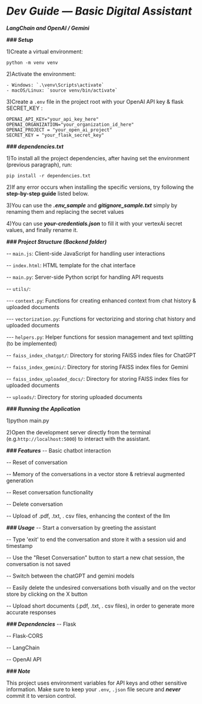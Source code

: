 # ***Dev Guide — Basic Digital Assistant***

***LangChain and OpenAI / Gemini***

***### Setup***

1)Create a virtual environment:

   ```
   python -m venv venv
   ```

2)Activate the environment:

   ```
   - Windows: `.\venv\Scripts\activate`
   - macOS/Linux: `source venv/bin/activate`
   ```
   
3)Create a `.env` file in the project root with your OpenAI API key & flask SECRET_KEY :

   ```
   OPENAI_API_KEY="your_api_key_here"
   OPENAI_ORGANIZATION="your_organization_id_here"
   OPENAI_PROJECT = "your_open_ai_project"
   SECRET_KEY = "your_flask_secret_key"
   ```

***### dependencies.txt***

1)To install all the project dependencies, after having set the environment (previous paragraph), run:
   ```
   pip install -r dependencies.txt
   ```

2)If any error occurs when installing the specific versions, try following the **step-by-step guide** listed below.

3)You can use the ***.env_sample*** and ***gitignore_sample.txt*** simply by renaming them and replacing the secret values

4)You can use ***your-credentials.json*** to fill it with your vertexAi secret values, and finally rename it. 


***### Project Structure (Backend folder)***


-- `main.js`: Client-side JavaScript for handling user interactions

-- `index.html`: HTML template for the chat interface

-- `main.py`: Server-side Python script for handling API requests

-- `utils/`:

  --- `context.py`: Functions for creating enhanced context from chat history & uploaded documents

  --- `vectorization.py`: Functions for vectorizing and storing chat history and uploaded documents

  --- `helpers.py`: Helper functions for session management and text splitting (to be implemented)

-- `faiss_index_chatgpt/`: Directory for storing FAISS index files for ChatGPT

-- `faiss_index_gemini/`: Directory for storing FAISS index files for Gemini

-- `faiss_index_uploaded_docs/`: Directory for storing FAISS index files for uploaded documents

-- `uploads/`: Directory for storing uploaded documents


***### Running the Application***

1)python main.py

2)Open the development server directly from the terminal (e.g.`http://localhost:5000`) to interact with the assistant.

***### Features***
-- Basic chatbot interaction

-- Reset of conversation

-- Memory of the conversations in a vector store & retrieval augmented generation

-- Reset conversation functionality

-- Delete conversation

-- Upload of .pdf, .txt, . csv files, enhancing the context of the llm

***### Usage***
-- Start a conversation by greeting the assistant

-- Type 'exit' to end the conversation and store it with a session uid and timestamp

-- Use the "Reset Conversation" button to start a new chat session, the conversation is not saved

-- Switch between the chatGPT and gemini models

-- Easily delete the undesired conversations both visually and on the vector store by clicking on the X button 

-- Upload short documents (.pdf, .txt, . csv files), in order to generate more accurate responses


***### Dependencies***
-- Flask

-- Flask-CORS

-- LangChain

-- OpenAI API

***### Note***

This project uses environment variables for API keys and other sensitive information. Make sure to keep your `.env`, `.json` file secure and ***never*** commit it to version control.

